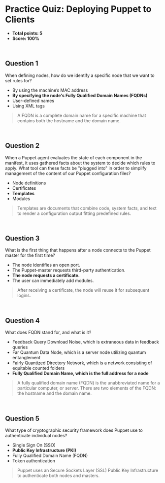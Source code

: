 # Practice Quiz: Deploying Puppet to Clients
* **Total points: 5**
* **Score: 100%**

<br>

## Question 1

When defining nodes, how do we identify a specific node that we want to set rules for?

* By using the machine’s MAC address
* **By specifying the node's Fully Qualified Domain Names (FQDNs)**
* User-defined names
* Using XML tags

> A FQDN is a complete domain name for a specific machine that contains both the hostname and the domain name.

<br>

## Question 2

When a Puppet agent evaluates the state of each component in the manifest, it uses gathered facts about the system to decide which rules to apply. What tool can these facts be "plugged into" in order to simplify management of the content of our Puppet configuration files?

* Node definitions
* Certificates
* **Templates**
* Modules

> Templates are documents that combine code, system facts, and text to render a configuration output fitting predefined rules.

<br>

## Question 3

What is the first thing that happens after a node connects to the Puppet master for the first time?

* The node identifies an open port.
* The Puppet-master requests third-party authentication.
* **The node requests a certificate.**
* The user can immediately add modules.

> After receiving a certificate, the node will reuse it for subsequent logins.

<br>

## Question 4

What does FQDN stand for, and what is it?

* Feedback Query Download Noise, which is extraneous data in feedback queries
* Far Quantum Data Node, which is a server node utilizing quantum entanglement
* Fairly Quantized Directory Network, which is a network consisting of equitable counted folders
* **Fully Qualified Domain Name, which is the full address for a node**

> A fully qualified domain name (FQDN) is the unabbreviated name for a particular computer, or server. There are two elements of the FQDN: the hostname and the domain name.

<br>

## Question 5

What type of cryptographic security framework does Puppet use to authenticate individual nodes?

* Single Sign On (SSO)
* **Public Key Infrastructure (PKI)**
* Fully Qualified Domain Name (FQDN)
* Token authentication

> Puppet uses an Secure Sockets Layer (SSL) Public Key Infrastructure to authenticate both nodes and masters.